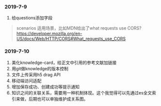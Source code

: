 ### 2019-7-9
1. 给questions添加字段
> scenarios 适用场景，比如MDN给出了what requests use CORS?https://developer.mozilla.org/en-US/docs/Web/HTTP/CORS#What_requests_use_CORS

### 2019-7-10
1. 美化knowledge-card，给正文中引用的参考文献加链接
2. 用git做knowledge的版本控制
3. 文件上传采用h5 drag API
4. 移动端访问适配
5. 增加保存成功、创建成功等提示通知
6. 知识之间的关联关系，需要用一种机制体现。这个我觉得可以先通过es全文索引来做，后期也可以单独维护成关系图。
